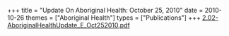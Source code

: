 +++
title = "Update On Aboriginal Health: October 25, 2010"
date = 2010-10-26
themes = ["Aboriginal Health"]
types = ["Publications"]
+++
[2.02-AboriginalHealthUpdate_E_Oct252010.pdf](/files/2.02-AboriginalHealthUpdate_E_Oct252010.pdf)
